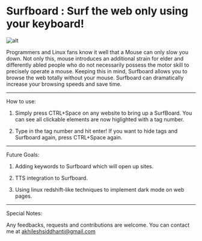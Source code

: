 # Surfboard : Surf the web only using your keyboard!
![alt](surf_waves.jpg)


Programmers and Linux fans know it well that a Mouse can only slow you down. Not only this, mouse introduces an additional strain for elder and differently abled people who do not necessarily possess the motor skill to precisely operate a mouse. Keeping this in mind, Surfboard allows you to browse the web totally without your mouse. Surfboard can dramatically increase your browsing speeds and save time.

--------------------------------------------------------------------------------
How to use:

1) Simply press CTRL+Space on any website to bring up a SurfBoard. You can see all clickable elements are now higlighted with a tag number.

2) Type in the tag number and hit enter! If you want to hide tags and Surfboard again, press CTRL+Space again.

--------------------------------------------------------------------------------

Future Goals:

1) Adding keywords to Surfboard which will open up sites.

2) TTS integration to Surfboard.

3) Using linux redshift-like techniques to implement dark mode on web pages.

--------------------------------------------------------------------------------

Special Notes:

Any feedbacks, requests and contributions are welcome. You can contact me at akhileshsiddhanti@gmail.com
